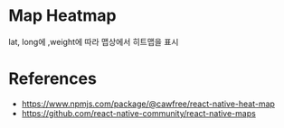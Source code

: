 # Map Heatmap
lat, long에 ,weight에 따라 맵상에서 
히트맵을 표시

# References
- https://www.npmjs.com/package/@cawfree/react-native-heat-map
- https://github.com/react-native-community/react-native-maps
